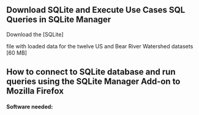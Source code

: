 ## Download SQLite and Execute Use Cases SQL Queries in SQLite Manager 
Download the [SQLite]

file with loaded data for the twelve US and Bear River Watershed datasets [60 MB]


## How to connect to SQLite database and run queries using the SQLite Manager Add-on to Mozilla Firefox 



#### Software needed:
